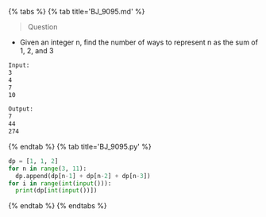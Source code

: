 {% tabs %}
{% tab title='BJ_9095.md' %}

> Question

* Given an integer n, find the number of ways to represent n as the sum of 1, 2, and 3

```txt
Input:
3
4
7
10

Output:
7
44
274
```

{% endtab %}
{% tab title='BJ_9095.py' %}

```py
dp = [1, 1, 2]
for n in range(3, 11):
  dp.append(dp[n-1] + dp[n-2] + dp[n-3])
for i in range(int(input())):
  print(dp[int(input())])
```

{% endtab %}
{% endtabs %}
